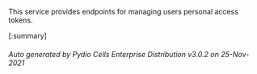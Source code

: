 






This service provides endpoints for managing users personal access tokens.

[:summary]

###### Auto generated by Pydio Cells Enterprise Distribution v3.0.2 on 25-Nov-2021
